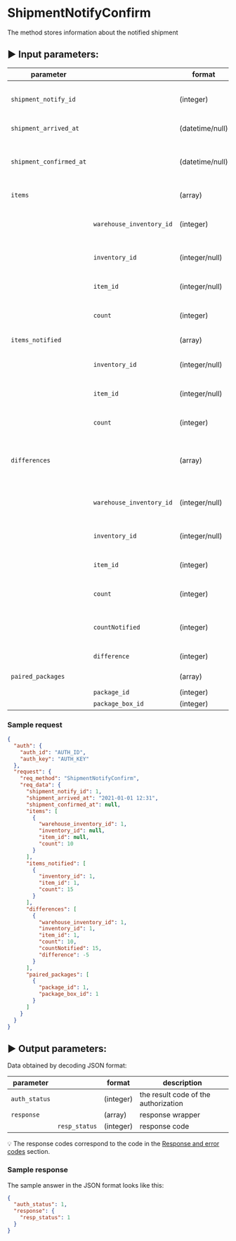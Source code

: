 # ShipmentNotifyConfirm

The method stores information about the notified shipment

## :arrow_forward: Input parameters:

| parameter               |                          | format          | description                                                                                     |
|-------------------------|--------------------------|-----------------|-------------------------------------------------------------------------------------------------|
| `shipment_notify_id`    |                          | (integer)       | Notification ID, previously received from [ShipmentNotify](../client-to-egon/ShipmentNotify.md) |
| `shipment_arrived_at`   |                          | (datetime/null) | Shipment receive date                                                                           |
| `shipment_confirmed_at` |                          | (datetime/null) | Date of comparison (after pairing of all product cards)                                         |
| `items`                 |                          | (array)         | List of received goods                                                                          |
|                         | `warehouse_inventory_id` | (integer)       | received warehouse inventory card id                                                            |
|                         | `inventory_id`           | (integer/null)  | received inventory card id                                                                      |
|                         | `item_id`                | (integer/null)  | received inventory card item_id                                                                 |
|                         | `count`                  | (integer)       | received inventory quantity                                                                     |
| `items_notified`        |                          | (array)         | List of pre-advised items                                                                       |
|                         | `inventory_id`           | (integer/null)  | advised inventory card id                                                                       |
|                         | `item_id`                | (integer/null)  | advised inventory card item_id                                                                  |
|                         | `count`                  | (integer)       | advised inventory quantity                                                                      |
| `differences`           |                          | (array)         | The difference between the received and notified list of goods                                  |
|                         | `warehouse_inventory_id` | (integer/null)  | difference warehouse inventory card id                                                          |
|                         | `inventory_id`           | (integer/null)  | difference inventory card id                                                                    |
|                         | `item_id`                | (integer)       | difference inventory card item_id                                                               |
|                         | `count`                  | (integer)       | difference inventory quantity                                                                   |
|                         | `countNotified`          | (integer)       | difference inventory quantity notified                                                          |
|                         | `difference`             | (integer)       | difference quantity                                                                             |
| `paired_packages`       |                          | (array)         | List of paired packages/items                                                                   |
|                         | `package_id`             | (integer)       | package ID                                                                                      |
|                         | `package_box_id`         | (integer)       | package box ID                                                                                  |

### Sample request

```json
{
  "auth": {
    "auth_id": "AUTH_ID",
    "auth_key": "AUTH_KEY"
  },
  "request": {
    "req_method": "ShipmentNotifyConfirm",
    "req_data": {
      "shipment_notify_id": 1,
      "shipment_arrived_at": "2021-01-01 12:31",
      "shipment_confirmed_at": null,
      "items": [
        {
          "warehouse_inventory_id": 1,
          "inventory_id": null,
          "item_id": null,
          "count": 10
        }
      ],
      "items_notified": [
        {
          "inventory_id": 1,
          "item_id": 1,
          "count": 15
        }
      ],
      "differences": [
        {
          "warehouse_inventory_id": 1,
          "inventory_id": 1,
          "item_id": 1,
          "count": 10,
          "countNotified": 15,
          "difference": -5
        }
      ],
      "paired_packages": [
        {
          "package_id": 1,
          "package_box_id": 1
        }
      ]
    }
  }
}
```

## :arrow_forward: Output parameters:

Data obtained by decoding JSON format:

| parameter     |               | format    | description                          |
|---------------|---------------|-----------|--------------------------------------|
| `auth_status` |               | (integer) | the result code of the authorization |
| `response`    |               | (array)   | response wrapper                     |
|               | `resp_status` | (integer) | response code                        |

:bulb: The response codes correspond to the code in
the [Response and error codes](../../code-lists/response-codes.md#--resp_status-codes)
section.

### Sample response

The sample answer in the JSON format looks like this:

```json
{
  "auth_status": 1,
  "response": {
    "resp_status": 1
  }
}
```